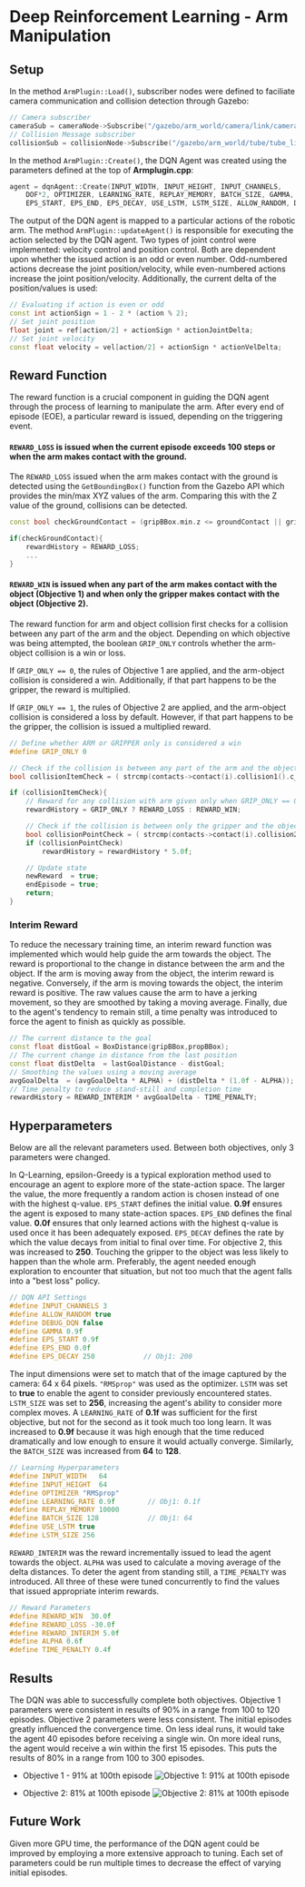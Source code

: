 

# Deep Reinforcement Learning - Arm Manipulation

## Setup
In the method `ArmPlugin::Load()`, subscriber nodes were defined to faciliate camera communication and collision detection through Gazebo:
```cpp
// Camera subscriber
cameraSub = cameraNode->Subscribe("/gazebo/arm_world/camera/link/camera/image",&ArmPlugin::onCameraMsg, this);
// Collision Message subscriber
collisionSub = collisionNode->Subscribe("/gazebo/arm_world/tube/tube_link/my_contact",&ArmPlugin::onCollisionMsg, this);
```

In the method `ArmPlugin::Create()`, the DQN Agent was created using the parameters defined at the top of **Armplugin.cpp**:
```cpp
agent = dqnAgent::Create(INPUT_WIDTH, INPUT_HEIGHT, INPUT_CHANNELS,
    DOF*2, OPTIMIZER, LEARNING_RATE, REPLAY_MEMORY, BATCH_SIZE, GAMMA,
    EPS_START, EPS_END, EPS_DECAY, USE_LSTM, LSTM_SIZE, ALLOW_RANDOM, DEBUG_DQN);
```

The output of the DQN agent is mapped to a particular actions of the robotic arm. The method `ArmPlugin::updateAgent()` is responsible for executing the action selected by the DQN agent. Two types of joint control were implemented: velocity control and position control. Both are dependent upon whether the issued action is an odd or even number.  Odd-numbered actions decrease the joint position/velocity, while even-numbered actions increase the joint position/velocity. Additionally, the current delta of the position/values is used:
```cpp
// Evaluating if action is even or odd
const int actionSign = 1 - 2 * (action % 2);
// Set joint position
float joint = ref[action/2] + actionSign * actionJointDelta;
// Set joint velocity
const float velocity = vel[action/2] + actionSign * actionVelDelta;
```

## Reward Function
<!--- Explain the reward functions that you created: Brief explanation of each reward function and associated reward values. The writeup should also include what type of joint control was implemented. -->

The reward function is a crucial component in guiding the DQN agent through the process of learning to manipulate the arm. After every end of episode (EOE), a particular reward is issued, depending on the triggering event.

#### `REWARD_LOSS` is issued when the current episode exceeds 100 steps or when the arm makes contact with the ground.

The `REWARD_LOSS` issued when the arm makes contact with the ground is detected using the `GetBoundingBox()` function from the Gazebo API which provides the min/max XYZ values of the arm. Comparing this with the Z value of the ground, collisions can be detected.
```cpp
const bool checkGroundContact = (gripBBox.min.z <= groundContact || gripBBox.max.z <= groundContact);

if(checkGroundContact){
    rewardHistory = REWARD_LOSS;
    ...
}
```

#### `REWARD_WIN` is issued when any part of the arm makes contact with the object (Objective 1) and when only the gripper makes contact with the object (Objective 2).
The reward function for arm and object collision first checks for a collision between any part of the arm and the object. Depending on which objective was being attempted, the boolean `GRIP_ONLY` controls whether the arm-object collision is a win or loss.

If `GRIP_ONLY == 0`, the rules of Objective 1 are applied, and the arm-object collision is considered a win. Additionally, if that part happens to be the gripper, the reward is multiplied.

If `GRIP_ONLY == 1`, the rules of Objective 2 are applied, and the arm-object collision is considered a loss by default. However, if that part happens to be the gripper, the collision is issued a multiplied reward.

```cpp
// Define whether ARM or GRIPPER only is considered a win
#define GRIP_ONLY 0

// Check if the collision is between any part of the arm and the object
bool collisionItemCheck = ( strcmp(contacts->contact(i).collision1().c_str(), COLLISION_ITEM) == 0 );

if (collisionItemCheck){
    // Reward for any collision with arm given only when GRIP_ONLY == 0
    rewardHistory = GRIP_ONLY ? REWARD_LOSS : REWARD_WIN;

    // Check if the collision is between only the gripper and the object
    bool collisionPointCheck = ( strcmp(contacts->contact(i).collision2().c_str(), COLLISION_POINT) == 0 );
    if (collisionPointCheck)
        rewardHistory = rewardHistory * 5.0f;

    // Update state
    newReward  = true;
    endEpisode = true;
    return;
}
```

### Interim Reward
To reduce the necessary training time, an interim reward function was implemented which would help guide the arm towards the object. The reward is proportional to the change in distance between the arm and the object. If the arm is moving away from the object, the interim reward is negative. Conversely, if the arm is moving towards the object, the interim reward is positive. The raw values cause the arm to have a jerking movement, so they are smoothed by taking a moving average. Finally, due to the agent's tendency to remain still, a time penalty was introduced to force the agent to finish as quickly as possible.
```cpp
// The current distance to the goal
const float distGoal = BoxDistance(gripBBox,propBBox);
// The current change in distance from the last position
const float distDelta  = lastGoalDistance - distGoal;
// Smoothing the values using a moving average
avgGoalDelta  = (avgGoalDelta * ALPHA) + (distDelta * (1.0f - ALPHA));
// Time penalty to reduce stand-still and completion time
rewardHistory = REWARD_INTERIM * avgGoalDelta - TIME_PENALTY;
```

## Hyperparameters
<!--- Specify the hyperparameters that you selected for each objective, and explain the reasoning behind the selection. Student should explain the choice of hyperparameters for both objectives. -->

Below are all the relevant parameters used. Between both objectives, only 3 parameters were changed.

In Q-Learning, epsilon-Greedy is a typical exploration method used to encourage an agent to explore more of the state-action space. The larger the value, the more frequently a random action is chosen instead of one with the highest q-value.
`EPS_START` defines the initial value.  **0.9f** ensures the agent is exposed to many state-action spaces.
`EPS_END` defines the final value. **0.0f** ensures that only learned actions with the highest q-value is used once it has been adequately exposed.
`EPS_DECAY` defines the rate by which the value decays from initial to final over time. For objective 2, this was increased to **250**. Touching the gripper to the object was less likely to happen than the whole arm. Preferably, the agent needed enough exploration to encounter that situation, but not too much that the agent falls into a "best loss" policy.
```cpp
// DQN API Settings
#define INPUT_CHANNELS 3
#define ALLOW_RANDOM true
#define DEBUG_DQN false
#define GAMMA 0.9f
#define EPS_START 0.9f
#define EPS_END 0.0f
#define EPS_DECAY 250            // Obj1: 200
```

The input dimensions were set to match that of the image captured by the camera: 64 x 64 pixels. `"RMSprop"` was used as the optimizer. `LSTM` was set to **true** to enable the agent to consider previously encountered states. `LSTM_SIZE` was set to **256**, increasing the agent's ability to consider more complex moves. A `LEARNING_RATE` of **0.1f** was sufficient for the first objective, but not for the second as it took much too long learn. It was increased to **0.9f** because it was high enough that the time reduced dramatically and low enough to ensure it would actually converge. Similarly, the `BATCH_SIZE` was increased from **64** to **128**.
```cpp
// Learning Hyperparameters
#define INPUT_WIDTH   64
#define INPUT_HEIGHT  64
#define OPTIMIZER "RMSprop"
#define LEARNING_RATE 0.9f        // Obj1: 0.1f
#define REPLAY_MEMORY 10000
#define BATCH_SIZE 128            // Obj1: 64
#define USE_LSTM true
#define LSTM_SIZE 256
```

`REWARD_INTERIM` was the reward incrementally issued to lead the agent towards the object. `ALPHA` was used to calculate a moving average of the delta distances. To deter the agent from standing still, a `TIME_PENALTY` was introduced. All three of these were tuned concurrently to find the values that issued appropriate interim rewards.
```cpp
// Reward Parameters
#define REWARD_WIN  30.0f
#define REWARD_LOSS -30.0f
#define REWARD_INTERIM 5.0f
#define ALPHA 0.6f
#define TIME_PENALTY 0.4f
```

## Results
<!--- Explain the results obtained for both objectives. Include discussion on the DQN agent's performance for both objectives. Include watermarked images, or videos of your results.
Student should describe and briefly explain the results they achieved for both objectives. The discussion should also include their comments on the DQN agent's performance and if there were any shortcomings. Student should include either watermarked images of their results, or attach a video that displays the results and the arm in action. -->

The DQN was able to successfully complete both objectives. Objective 1 parameters were consistent in results of 90% in a range from 100 to 120 episodes. Objective 2 parameters were less consistent. The initial episodes greatly influenced the convergence time. On less ideal runs, it would take the agent 40 episodes before receiving a single win. On more ideal runs, the agent would receive a win within the first 15 episodes. This puts the results of  80% in a range from 100 to 300 episodes.



* Objective 1 - 91% at 100th episode
![Objective 1: 91% at 100th episode](https://github.com/rwbot/RoboND-DeepRL-Project/blob/master/media/arm_91%25100_wm%28convert-video-online.com%29.gif?raw=true)

* Objective 2: 81% at 100th episode
![Objective 2: 81% at 100th episode](https://github.com/rwbot/RoboND-DeepRL-Project/blob/master/media/grip_81%25100_wm%28convert-video-online.com%29.gif?raw=true)


## Future Work
<!--- Briefly discuss how you can improve your current results. Student should discuss on what approaches they could take to improve their results. <!--- -->

Given more GPU time, the performance of the DQN agent could be improved by employing a more extensive approach to tuning. Each set of parameters could be run multiple times to decrease the effect of varying initial episodes.
